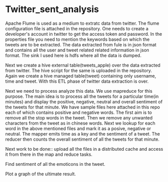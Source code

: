 # Twitter_sent_analysis

Apache Flume is used as a medium to extratc data from twitter. The flume configuration file is attached in the repository. 
One needs to create a developer's account in twitter to get the access token and password. In the properties file you need to mention the keywords based on which the tweets are to be extracted. The data extracted from fule is in json format and contains all the user and tweet related related information in json format. The sink I used here is hdfs where all the data is dumped.


Next we create a hive external table(tweets_apple) over the data extracted from twitter. The hive script for the same is uploaded in the repository. Again we create a hive managed table(tweet) containing only username, time and tweet. With this ETL phase of twitter data extraction is over.


Next we need to process analyze this data. We use mapreduce for this purpose. The main idea is to process all the tweets for a particular time(in minutes) and display the positive, negative, neutral and overall sentiment of the tweets for that minute. We have sample files here attached in this repo each of which contains positive and negative words. The first aim is to remove all the stop words in the tweet. Then we remove any unwanted characters from the tweet as in chinese words. Next we lookup for each word in the above mentioned files and mark it as a posive, negative or neutral. The mapper emits time as a key and the sentiment of a tweet. The reducer then counts the overall sentiment of all the tweets for that minute.


Next work to be done::
upload all the files in a distributed cache and access it from there in the map and reduce tasks.

Find sentiment of all the emoticons in the tweet.

Plot a graph of the ultimate result.
